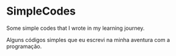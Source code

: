 # SimpleCodes
Some simple codes that I wrote in my learning journey.

Alguns códigos simples que eu escrevi na minha aventura com a programação.
